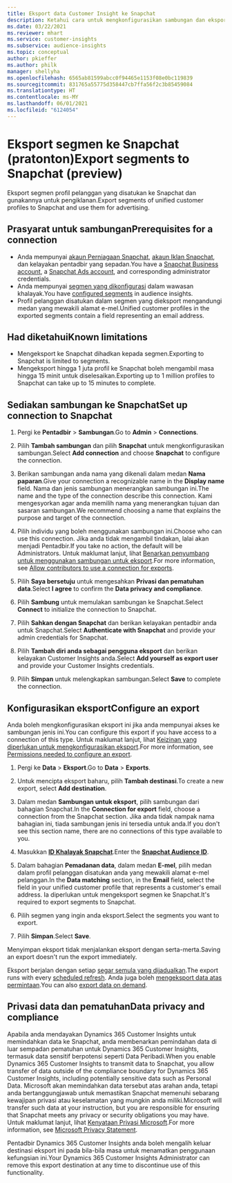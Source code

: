 ```yaml
---
title: Eksport data Customer Insight ke Snapchat
description: Ketahui cara untuk mengkonfigurasikan sambungan dan eksport ke Snapchat.
ms.date: 03/22/2021
ms.reviewer: mhart
ms.service: customer-insights
ms.subservice: audience-insights
ms.topic: conceptual
author: pkieffer
ms.author: philk
manager: shellyha
ms.openlocfilehash: 6565ab81599abcc0f94465e1153f08e0bc119839
ms.sourcegitcommit: 831765a55775d358447cb7ffa56f2c3b85459084
ms.translationtype: HT
ms.contentlocale: ms-MY
ms.lasthandoff: 06/01/2021
ms.locfileid: "6124054"
---
```

# <a name="export-segments-to-snapchat-preview"></a><span data-ttu-id="77796-103">Eksport segmen ke Snapchat (pratonton)</span><span class="sxs-lookup"><span data-stu-id="77796-103">Export segments to Snapchat (preview)</span></span>

<span data-ttu-id="77796-104">Eksport segmen profil pelanggan yang disatukan ke Snapchat dan gunakannya untuk pengiklanan.</span><span class="sxs-lookup"><span data-stu-id="77796-104">Export segments of unified customer profiles to Snapchat and use them for advertising.</span></span> 

## <a name="prerequisites-for-a-connection"></a><span data-ttu-id="77796-105">Prasyarat untuk sambungan</span><span class="sxs-lookup"><span data-stu-id="77796-105">Prerequisites for a connection</span></span>

-   <span data-ttu-id="77796-106">Anda mempunyai [akaun Perniagaan Snapchat](https://business.snapchat.com/), [akaun Iklan Snapchat](https://ads.snapchat.com/), dan kelayakan pentadbir yang sepadan.</span><span class="sxs-lookup"><span data-stu-id="77796-106">You have a [Snapchat Business account](https://business.snapchat.com/), a [Snapchat Ads account](https://ads.snapchat.com/), and corresponding administrator credentials.</span></span>
-   <span data-ttu-id="77796-107">Anda mempunyai [segmen yang dikonfigurasi](segments.md) dalam wawasan khalayak.</span><span class="sxs-lookup"><span data-stu-id="77796-107">You have [configured segments](segments.md) in audience insights.</span></span>
-   <span data-ttu-id="77796-108">Profil pelanggan disatukan dalam segmen yang dieksport mengandungi medan yang mewakili alamat e-mel.</span><span class="sxs-lookup"><span data-stu-id="77796-108">Unified customer profiles in the exported segments contain a field representing an email address.</span></span>

## <a name="known-limitations"></a><span data-ttu-id="77796-109">Had diketahui</span><span class="sxs-lookup"><span data-stu-id="77796-109">Known limitations</span></span>

- <span data-ttu-id="77796-110">Mengeksport ke Snapchat dihadkan kepada segmen.</span><span class="sxs-lookup"><span data-stu-id="77796-110">Exporting to Snapchat is limited to segments.</span></span>
- <span data-ttu-id="77796-111">Mengeksport hingga 1 juta profil ke Snapchat boleh mengambil masa hingga 15 minit untuk diselesaikan.</span><span class="sxs-lookup"><span data-stu-id="77796-111">Exporting up to 1 million profiles to Snapchat can take up to 15 minutes to complete.</span></span> 

## <a name="set-up-connection-to-snapchat"></a><span data-ttu-id="77796-112">Sediakan sambungan ke Snapchat</span><span class="sxs-lookup"><span data-stu-id="77796-112">Set up connection to Snapchat</span></span>

1. <span data-ttu-id="77796-113">Pergi ke **Pentadbir** > **Sambungan**.</span><span class="sxs-lookup"><span data-stu-id="77796-113">Go to **Admin** > **Connections**.</span></span>

1. <span data-ttu-id="77796-114">Pilih **Tambah sambungan** dan pilih **Snapchat** untuk mengkonfigurasikan sambungan.</span><span class="sxs-lookup"><span data-stu-id="77796-114">Select **Add connection** and choose **Snapchat** to configure the connection.</span></span>

1. <span data-ttu-id="77796-115">Berikan sambungan anda nama yang dikenali dalam medan **Nama paparan**.</span><span class="sxs-lookup"><span data-stu-id="77796-115">Give your connection a recognizable name in the **Display name** field.</span></span> <span data-ttu-id="77796-116">Nama dan jenis sambungan menerangkan sambungan ini.</span><span class="sxs-lookup"><span data-stu-id="77796-116">The name and the type of the connection describe this connection.</span></span> <span data-ttu-id="77796-117">Kami mengesyorkan agar anda memilih nama yang menerangkan tujuan dan sasaran sambungan.</span><span class="sxs-lookup"><span data-stu-id="77796-117">We recommend choosing a name that explains the purpose and target of the connection.</span></span>

1. <span data-ttu-id="77796-118">Pilih individu yang boleh menggunakan sambungan ini.</span><span class="sxs-lookup"><span data-stu-id="77796-118">Choose who can use this connection.</span></span> <span data-ttu-id="77796-119">Jika anda tidak mengambil tindakan, lalai akan menjadi Pentadbir.</span><span class="sxs-lookup"><span data-stu-id="77796-119">If you take no action, the default will be Administrators.</span></span> <span data-ttu-id="77796-120">Untuk maklumat lanjut, lihat [Benarkan penyumbang untuk menggunakan sambungan untuk eksport](connections.md#allow-contributors-to-use-a-connection-for-exports).</span><span class="sxs-lookup"><span data-stu-id="77796-120">For more information, see [Allow contributors to use a connection for exports](connections.md#allow-contributors-to-use-a-connection-for-exports).</span></span>

1. <span data-ttu-id="77796-121">Pilih **Saya bersetuju** untuk mengesahkan **Privasi dan pematuhan data**.</span><span class="sxs-lookup"><span data-stu-id="77796-121">Select **I agree** to confirm the **Data privacy and compliance**.</span></span>

1. <span data-ttu-id="77796-122">Pilih **Sambung** untuk memulakan sambungan ke Snapchat.</span><span class="sxs-lookup"><span data-stu-id="77796-122">Select **Connect** to initialize the connection to Snapchat.</span></span>

1. <span data-ttu-id="77796-123">Pilih **Sahkan dengan Snapchat** dan berikan kelayakan pentadbir anda untuk Snapchat.</span><span class="sxs-lookup"><span data-stu-id="77796-123">Select **Authenticate with Snapchat** and provide your admin credentials for Snapchat.</span></span> 

1. <span data-ttu-id="77796-124">Pilih **Tambah diri anda sebagai pengguna eksport** dan berikan kelayakan Customer Insights anda.</span><span class="sxs-lookup"><span data-stu-id="77796-124">Select **Add yourself as export user** and provide your Customer Insights credentials.</span></span>

1. <span data-ttu-id="77796-125">Pilih **Simpan** untuk melengkapkan sambungan.</span><span class="sxs-lookup"><span data-stu-id="77796-125">Select **Save** to complete the connection.</span></span>

## <a name="configure-an-export"></a><span data-ttu-id="77796-126">Konfigurasikan eksport</span><span class="sxs-lookup"><span data-stu-id="77796-126">Configure an export</span></span>

<span data-ttu-id="77796-127">Anda boleh mengkonfigurasikan eksport ini jika anda mempunyai akses ke sambungan jenis ini.</span><span class="sxs-lookup"><span data-stu-id="77796-127">You can configure this export if you have access to a connection of this type.</span></span> <span data-ttu-id="77796-128">Untuk maklumat lanjut, lihat [Keizinan yang diperlukan untuk mengkonfigurasikan eksport](export-destinations.md#set-up-a-new-export).</span><span class="sxs-lookup"><span data-stu-id="77796-128">For more information, see [Permissions needed to configure an export](export-destinations.md#set-up-a-new-export).</span></span>

1. <span data-ttu-id="77796-129">Pergi ke **Data** > **Eksport**.</span><span class="sxs-lookup"><span data-stu-id="77796-129">Go to **Data** > **Exports**.</span></span>

1. <span data-ttu-id="77796-130">Untuk mencipta eksport baharu, pilih **Tambah destinasi**.</span><span class="sxs-lookup"><span data-stu-id="77796-130">To create a new export, select **Add destination**.</span></span>

1. <span data-ttu-id="77796-131">Dalam medan **Sambungan untuk eksport**, pilih sambungan dari bahagian Snapchat.</span><span class="sxs-lookup"><span data-stu-id="77796-131">In the **Connection for export** field, choose a connection from the Snapchat section.</span></span> <span data-ttu-id="77796-132">Jika anda tidak nampak nama bahagian ini, tiada sambungan jenis ini tersedia untuk anda.</span><span class="sxs-lookup"><span data-stu-id="77796-132">If you don't see this section name, there are no connections of this type available to you.</span></span>

1. <span data-ttu-id="77796-133">Masukkan [**ID Khalayak Snapchat**](https://businesshelp.snapchat.com/s/article/custom-audiences).</span><span class="sxs-lookup"><span data-stu-id="77796-133">Enter the [**Snapchat Audience ID**](https://businesshelp.snapchat.com/s/article/custom-audiences).</span></span>

1. <span data-ttu-id="77796-134">Dalam bahagian **Pemadanan data**, dalam medan **E-mel**, pilih medan dalam profil pelanggan disatukan anda yang mewakili alamat e-mel pelanggan.</span><span class="sxs-lookup"><span data-stu-id="77796-134">In the **Data matching** section, in the **Email** field, select the field in your unified customer profile that represents a customer's email address.</span></span> <span data-ttu-id="77796-135">Ia diperlukan untuk mengeksport segmen ke Snapchat.</span><span class="sxs-lookup"><span data-stu-id="77796-135">It's required to export segments to Snapchat.</span></span>

1. <span data-ttu-id="77796-136">Pilih segmen yang ingin anda eksport.</span><span class="sxs-lookup"><span data-stu-id="77796-136">Select the segments you want to export.</span></span> 

1. <span data-ttu-id="77796-137">Pilih **Simpan**.</span><span class="sxs-lookup"><span data-stu-id="77796-137">Select **Save**.</span></span>

<span data-ttu-id="77796-138">Menyimpan eksport tidak menjalankan eksport dengan serta-merta.</span><span class="sxs-lookup"><span data-stu-id="77796-138">Saving an export doesn't run the export immediately.</span></span>

<span data-ttu-id="77796-139">Eksport berjalan dengan setiap [segar semula yang dijadualkan](system.md#schedule-tab).</span><span class="sxs-lookup"><span data-stu-id="77796-139">The export runs with every [scheduled refresh](system.md#schedule-tab).</span></span> <span data-ttu-id="77796-140">Anda juga boleh [mengeksport data atas permintaan](export-destinations.md#run-exports-on-demand).</span><span class="sxs-lookup"><span data-stu-id="77796-140">You can also [export data on demand](export-destinations.md#run-exports-on-demand).</span></span> 


## <a name="data-privacy-and-compliance"></a><span data-ttu-id="77796-141">Privasi data dan pematuhan</span><span class="sxs-lookup"><span data-stu-id="77796-141">Data privacy and compliance</span></span>

<span data-ttu-id="77796-142">Apabila anda mendayakan Dynamics 365 Customer Insights untuk memindahkan data ke Snapchat, anda membenarkan pemindahan data di luar sempadan pematuhan untuk Dynamics 365 Customer Insights, termasuk data sensitif berpotensi seperti Data Peribadi.</span><span class="sxs-lookup"><span data-stu-id="77796-142">When you enable Dynamics 365 Customer Insights to transmit data to Snapchat, you allow transfer of data outside of the compliance boundary for Dynamics 365 Customer Insights, including potentially sensitive data such as Personal Data.</span></span> <span data-ttu-id="77796-143">Microsoft akan memindahkan data tersebut atas arahan anda, tetapi anda bertanggungjawab untuk memastikan Snapchat memenuhi sebarang kewajipan privasi atau keselamatan yang mungkin anda miliki.</span><span class="sxs-lookup"><span data-stu-id="77796-143">Microsoft will transfer such data at your instruction, but you are responsible for ensuring that Snapchat meets any privacy or security obligations you may have.</span></span> <span data-ttu-id="77796-144">Untuk maklumat lanjut, lihat [Kenyataan Privasi Microsoft](https://go.microsoft.com/fwlink/?linkid=396732).</span><span class="sxs-lookup"><span data-stu-id="77796-144">For more information, see [Microsoft Privacy Statement](https://go.microsoft.com/fwlink/?linkid=396732).</span></span>

<span data-ttu-id="77796-145">Pentadbir Dynamics 365 Customer Insights anda boleh mengalih keluar destinasi eksport ini pada bila-bila masa untuk menamatkan penggunaan kefungsian ini.</span><span class="sxs-lookup"><span data-stu-id="77796-145">Your Dynamics 365 Customer Insights Administrator can remove this export destination at any time to discontinue use of this functionality.</span></span>
